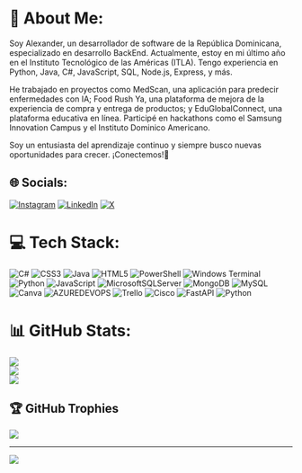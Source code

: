 # 💫 About Me:
Soy Alexander, un desarrollador de software de la República Dominicana, especializado en desarrollo BackEnd. Actualmente, estoy en mi último año en el Instituto Tecnológico de las Américas (ITLA). Tengo experiencia en Python, Java, C#, JavaScript, SQL, Node.js, Express, y más.

He trabajado en proyectos como MedScan, una aplicación para predecir enfermedades con IA; Food Rush Ya, una plataforma de mejora de la experiencia de compra y entrega de productos; y EduGlobalConnect, una plataforma educativa en línea. Participé en hackathons como el Samsung Innovation Campus y el Instituto Dominico Americano.

Soy un entusiasta del aprendizaje continuo y siempre busco nuevas oportunidades para crecer. ¡Conectemos!🚀


## 🌐 Socials:
[![Instagram](https://img.shields.io/badge/Instagram-%23E4405F.svg?logo=Instagram&logoColor=white)](https://instagram.com/g_campusano_) [![LinkedIn](https://img.shields.io/badge/LinkedIn-%230077B5.svg?logo=linkedin&logoColor=white)](https://linkedin.com/in/https://www.linkedin.com/in/gary-alexander-campusano-paredes-87a28724a/) [![X](https://img.shields.io/badge/X-black.svg?logo=X&logoColor=white)](https://x.com/G_Campusano_) 

# 💻 Tech Stack:
![C#](https://img.shields.io/badge/c%23-%23239120.svg?style=for-the-badge&logo=csharp&logoColor=white) ![CSS3](https://img.shields.io/badge/css3-%231572B6.svg?style=for-the-badge&logo=css3&logoColor=white) ![Java](https://img.shields.io/badge/java-%23ED8B00.svg?style=for-the-badge&logo=openjdk&logoColor=white) ![HTML5](https://img.shields.io/badge/html5-%23E34F26.svg?style=for-the-badge&logo=html5&logoColor=white) ![PowerShell](https://img.shields.io/badge/PowerShell-%235391FE.svg?style=for-the-badge&logo=powershell&logoColor=white) ![Windows Terminal](https://img.shields.io/badge/Windows%20Terminal-%234D4D4D.svg?style=for-the-badge&logo=windows-terminal&logoColor=white) ![Python](https://img.shields.io/badge/python-3670A0?style=for-the-badge&logo=python&logoColor=ffdd54) ![JavaScript](https://img.shields.io/badge/javascript-%23323330.svg?style=for-the-badge&logo=javascript&logoColor=%23F7DF1E) ![MicrosoftSQLServer](https://img.shields.io/badge/Microsoft%20SQL%20Server-CC2927?style=for-the-badge&logo=microsoft%20sql%20server&logoColor=white) ![MongoDB](https://img.shields.io/badge/MongoDB-%234ea94b.svg?style=for-the-badge&logo=mongodb&logoColor=white) ![MySQL](https://img.shields.io/badge/mysql-%2300000f.svg?style=for-the-badge&logo=mysql&logoColor=white) ![Canva](https://img.shields.io/badge/Canva-%2300C4CC.svg?style=for-the-badge&logo=Canva&logoColor=white) ![AZUREDEVOPS](https://img.shields.io/badge/azuredevops-0078D7.svg?style=for-the-badge&logo=azuredevops&logoColor=white&color=%230078D7) ![Trello](https://img.shields.io/badge/Trello-%23026AA7.svg?style=for-the-badge&logo=Trello&logoColor=white) ![Cisco](https://img.shields.io/badge/cisco-%23049fd9.svg?style=for-the-badge&logo=cisco&logoColor=black) ![FastAPI](https://img.shields.io/badge/FastAPI-005571?style=for-the-badge&logo=fastapi) ![Python](https://img.shields.io/badge/python-3670A0?style=for-the-badge&logo=python&logoColor=ffdd54)
# 📊 GitHub Stats:
![](https://github-readme-stats.vercel.app/api?username=Alexander&theme=react&hide_border=false&include_all_commits=true&count_private=true)<br/>
![](https://github-readme-streak-stats.herokuapp.com/?user=Alexander&theme=react&hide_border=false)<br/>
![](https://github-readme-stats.vercel.app/api/top-langs/?username=Alexander&theme=react&hide_border=false&include_all_commits=true&count_private=true&layout=compact)

## 🏆 GitHub Trophies
![](https://github-profile-trophy.vercel.app/?username=Alexander&theme=radical&no-frame=false&no-bg=true&margin-w=4)

---
[![](https://visitcount.itsvg.in/api?id=Alexander&icon=0&color=0)](https://visitcount.itsvg.in)

<!-- Proudly created with GPRM ( https://gprm.itsvg.in ) -->

